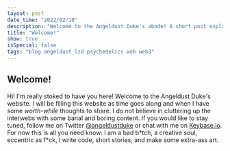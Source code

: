 ```yaml
---
layout: post
date_time: "2022/02/10"
description: "Welcome to the Angeldust Duke's abode! A short post explaining what this whole thing is for. ;)"
title: "Welcome!"
show: true
isSpecial: false
tags: "blog angeldust lsd psychedelics web web3"
---
```


## Welcome!

Hi! I'm really stoked to have you here! Welcome to the Angeldust Duke's website. I will be filling this website as time goes along and when I have some *worth-while* thoughts to share. I do not believe in cluttering up the interwebs with some banal and boring content. If you would like to stay tuned, follow me on Twitter [@angeldustduke](https://twitter.com/angeldustduke) or chat with me on [Keybase.io](https://keybase.io/angeldustduke). For now this is all you need know: I am a bad b\*tch, a creative soul, eccentric as f\*ck, I write code, short stories, and make some extra-ass art.
